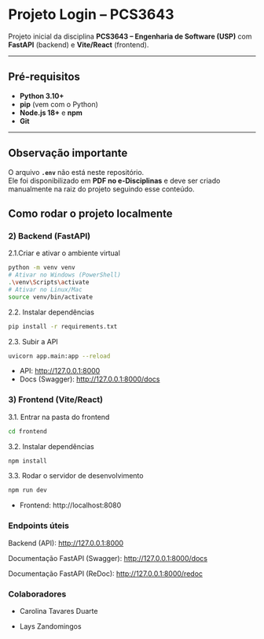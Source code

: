 # Projeto Login – PCS3643

Projeto inicial da disciplina **PCS3643 – Engenharia de Software (USP)** com **FastAPI** (backend) e **Vite/React** (frontend).

---

## Pré-requisitos

- **Python 3.10+**
- **pip** (vem com o Python)
- **Node.js 18+** e **npm**
- **Git**

---

## Observação importante

O arquivo **`.env`** não está neste repositório.  
Ele foi disponibilizado em **PDF no e-Disciplinas** e deve ser criado manualmente na raiz do projeto seguindo esse conteúdo.

## Como rodar o projeto localmente

### 2) Backend (FastAPI)
2.1.Criar e ativar o ambiente virtual
```bash
python -m venv venv
# Ativar no Windows (PowerShell)
.\venv\Scripts\activate
# Ativar no Linux/Mac
source venv/bin/activate
```

2.2. Instalar dependências
```bash
pip install -r requirements.txt
```

2.3. Subir a API
```bash
uvicorn app.main:app --reload
```
- API: http://127.0.0.1:8000
- Docs (Swagger): http://127.0.0.1:8000/docs

### 3) Frontend (Vite/React)

3.1. Entrar na pasta do frontend
```bash
cd frontend
```

3.2. Instalar dependências
```bash
npm install
```

3.3. Rodar o servidor de desenvolvimento
```bash
npm run dev
```
- Frontend: http://localhost:8080


### Endpoints úteis

Backend (API): http://127.0.0.1:8000

Documentação FastAPI (Swagger): http://127.0.0.1:8000/docs

Documentação FastAPI (ReDoc): http://127.0.0.1:8000/redoc

### Colaboradores

- Carolina Tavares Duarte

- Lays Zandomingos
